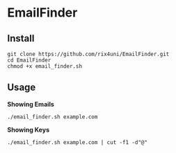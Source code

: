 # EmailFinder

## Install
```
git clone https://github.com/rix4uni/EmailFinder.git
cd EmailFinder
chmod +x email_finder.sh
```

## Usage

**Showing Emails**
```
./email_finder.sh example.com
```
**Showing Keys**
```
./email_finder.sh example.com | cut -f1 -d"@"
```
